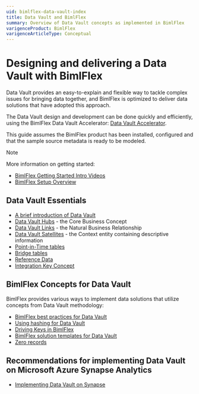 ```yaml
---
uid: bimlflex-data-vault-index
title: Data Vault and BimlFlex
summary: Overview of Data Vault concepts as implemented in BimlFlex
varigenceProduct: BimlFlex
varigenceArticleType: Conceptual
---
```

# Designing and delivering a Data Vault with BimlFlex

Data Vault provides an easy-to-explain and flexible way to tackle complex issues for bringing data together, and BimlFlex is optimized to deliver data solutions that have adopted this approach.

The Data Vault design and development can be done quickly and efficiently, using the BimlFlex Data Vault Accelerator: [Data Vault Accelerator](xref:bimlflex-data-vault-accelerator).

This guide assumes the BimlFlex product has been installed, configured and that the sample source metadata is ready to be modeled.

> [!NOTE]
> More information on getting started:
>
> * [BimlFlex Getting Started Intro Videos](xref:bimlflex-getting-started-intro-videos)
> * [BimlFlex Setup Overview](xref:bimlflex-setup-overview)

## Data Vault Essentials

* [A brief introduction of Data Vault](xref:bimlflex-data-vault-introduction)
* [Data Vault Hubs](xref:bimlflex-data-vault-concept-hub) - the Core Business Concept
* [Data Vault Links](xref:bimlflex-data-vault-concept-link) - the Natural Business Relationship
* [Data Vault Satellites](xref:bimlflex-data-vault-concept-satellite) - the Context entity containing descriptive information
* [Point-in-Time tables](xref:bimlflex-data-vault-concept-pit)
* [Bridge tables](xref:bimlflex-data-vault-concept-bridge)
* [Reference Data](xref:bimlflex-data-vault-concept-reference-data)
* [Integration Key Concept](xref:bimlflex-data-vault-integration-keys-and-relationships)

## BimlFlex Concepts for Data Vault

BimlFlex provides various ways to implement data solutions that utilize concepts from Data Vault methodology:

* [BimlFlex best practices for Data Vault](xref:bimlflex-data-vault-best-practices)
* [Using hashing for Data Vault](xref:bimlflex-data-vault-hashing)
* [Driving Keys in BimlFlex](xref:bimlflex-data-vault-driving-keys)
* [BimlFlex solution templates for Data Vault](xref:bimlflex-data-vault-index)
* [Zero records](xref:bimlflex-data-vault-concept-zero-records)

## Recommendations for implementing Data Vault on Microsoft Azure Synapse Analytics

* [Implementing Data Vault on Synapse](xref:bimlflex-data-vault-best-practices-for-deploying-data-vault-on-azure-synapse)
